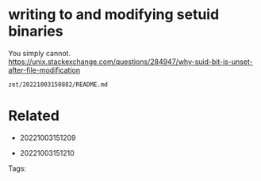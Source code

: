 # writing to and modifying setuid binaries
You simply cannot.
https://unix.stackexchange.com/questions/284947/why-suid-bit-is-unset-after-file-modification

` zet/20221003150882/README.md `

# Related

- 20221003151209

- 20221003151210


Tags:

    
